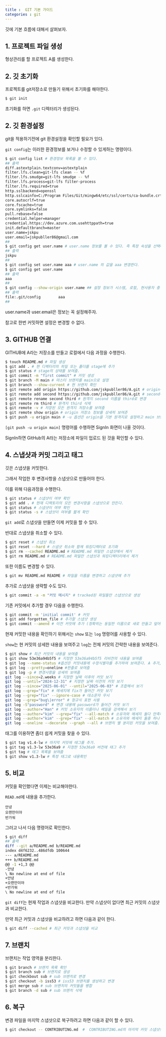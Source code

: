 ```yaml
---
title :  GIT 기본 가이드
categories : git
---
```


깃에 기본 흐름에 대해서 살펴보자.


## 1. 프로젝트 파일 생성

형상관리를 할 프로젝트 A를 생성한다.

## 2. 깃 초기화

프로젝트를 git저장소로 만들기 위해서 초기화를 해야한다.

```sh
$ git init
```

초기화를 하면 `.git` 디렉터리가 생성된다.

## 2. 깃 환경설정

git을 적용하기전에 git 환경설정을 확인할 필요가 있다.

`git config`는 이러한 환경정보를 보거나 수정할 수 있게하는 명령이다.

```sh
$ git config list # 환경정보 목록을 볼 수 있다.
## 출력
diff.astextplain.textconv=astextplain
filter.lfs.clean=git-lfs clean -- %f
filter.lfs.smudge=git-lfs smudge -- %f
filter.lfs.process=git-lfs filter-process
filter.lfs.required=true
http.sslbackend=openssl
http.sslcainfo=C:/Program Files/Git/mingw64/etc/ssl/certs/ca-bundle.crt
core.autocrlf=true
core.fscache=true
core.symlinks=false
pull.rebase=false
credential.helper=manager
credential.https://dev.azure.com.usehttppath=true
init.defaultbranch=master
user.name=jskpu
user.email=jskpubller86@gmail.com
##
$ git config get user.name # user.name 정보를 볼 수 있다. 즉 특정 속성을 선택해서 볼 수 있다.
## 출력
jskpu
##
$ git config set user.name aaa # user.name 의 값을 aaa 변경한다.
$ git config get user.name 
## 출력
aaa
##
$ git config --show-origin user.name ## 설정 정보가 시스템, 로컬, 현사용자 중 어디에 속한지 확인
## 출력
file:.git/config        aaa
##
```
user.name과 user.email은 정보는 꼭 설정해주자.

참고로 한번 커밋하면 설정은 변경할 수 없다.

## 3. GITHUB 연결

GITHUB에 A라는 저장소를 만들고 로컬에서 다음 과정을 수행한다.

```sh
$ touch README.md # 파일 생성
$ git add . # 현 디렉터리의 파일 또는 폴더를 stage에 추가
$ git status # stage의 상태를 보여줌.
$ git commit -m "first commit" # 커밋 생성
$ git branch -M main # 마스터 브랜치를 main으로 설정
$ git branch --show-current # 현 브랜치 확인
$ git remote add origin https://github.com/jskpubller86/A.git # origin이름으로 GiTHUB 저장소 주소 생성
$ git remote add second https://github.com/jskpubller86/A.git # second이름으로 GiTHUB 저장소 주소 생성
$ git remote rename second third # 원격지 second 이름을 third로 변경
$ git remote rm third # 원격지 third 삭제
$ git remote -v # 저장된 모든 원격지 저장소를 보여줌
$ git remote show origin # origin 저장소 정보를 상세히 보여준
$ git push -u origin main # -u 옵션은 origin을 기본 원격지로 설정하고 main 브랜치가 없으면 생성, 다음부터 git push로만 수행가능 
```
`[git push -u origin main]` 명령어를 수행하면 SignIn 화면이 나올 것이다.

SignIn하면 GitHub의 A라는 저장소에 파일이 업로드 된 것을 확인할 수 있다.

## 4. 스냅샷과 커밋 그리고 태그

깃은 스냅샷을 커밋한다. 

그래서 작업한 후 변경사항을 스냅샷으로 만들어야 한다.

이를 위해 다음과정을 수행한다.

```sh
$ git status # 스냅샷이 여부 확인
$ git add . # 현재 디렉토리의 모든 변경사항을 스냅샷으로 만든다.
$ git status # 스냅샷이 여부 확인
$ git status -s # 스냅샷이 여부를 짧게 확인

```

`git add`로 스냅샷을 만들면 이제 커밋을 할 수 있다.

반대로 스냅샷을 취소할 수 있다. 

```sh
$ git reset # 스냅샷 취소
$ git reset --hard # 스냅샷 취소와 함께 워킹디렉터로 초기화
$ git rm --cached README.md # README.md 파일만 스냅샷에서 제거
$ git rm README.md # README.md 파일만 스냅샷과 워킹디렉터리에서 제거
```

또한 이름도 변경할 수 있다.

```sh
$ git mv README.md README # 파일을 이름을 변경하고 스냅샷에 추가
```

추가로 스냅샷을 생략할 수도 있다.

```sh
$ git commit -a -m "커밋 메시지" # tracked된 파일들만 스냅샷으로 생성
```

기존 커밋에서 추가할 경우 다음을 수행한다.

```sh
$ git commit -m 'initial commit' # 커밋
$ git add forgotten_file # 추가할 스냅샷 생성
$ git commit --amend # 이전 커밋에 추가 (정확히는 동일한 이름으로 새로 만들고 덮어씀)
```

현재 커밋한 내용을 확인하기 위해서는 `show` 또는 `log` 명령어를 사용할 수 있다.

`show`는 현 커밋의 상세한 내용을 보여주고 `log`는 전체 커밋의 간략한 내용을 보여준다.

```sh
$ git show # 최근 커밋의 내용을 보여줌
$ git show 53e36a94b5f5 # 지정한 53e36a94b5f5 리비전의 내용을 보여줌
$ git log --name-status #옵션은 커밋내용에 수정식별자를 추가하여 보여준다. A 추가, M은 수정, D는 삭제를 의미한다.
$ git log --pretty=oneline #한줄로 보여줌
$ git log -p # 변경사항을 상세히 보여줌
git log --since=2.weeks # 지정한 날짜 이후의 커밋 보기
git log --until="2024-12-31" # 지정한 날짜 이전의 커밋 보기
git log --since="2025-06-01" --until="2025-06-03" # 조합해서 보기
git log --grep="fix" # 메세지에 fix가 들어간 커밋 보기
git log --grep="fix" --ignore-case # 대소문자 무시
git log --grep="bug\|error" # 정규식 표현 사용
git log -S"password" # 변경 내용에 password가 들어간 커밋 보기
git log --author="Han" # 커밋 소유자의 이름이나 메일을 검색해서 보기
git log --author="kim" --grep="fix" --all-match # 소유자와 메세지 둘다 만족하는 커밋 보기
git log --author="kim" --grep="fix" --all-match # 소유자와 메세지 둘중 하나 만족하는 커밋 보기 
git log --oneline --decorate --graph --all # 브랜치 별 분리된 커밋을 보여줌.
```

태그를 이용하면 좀더 쉽게 커밋을 찾을 수 있다.

```sh
$ git tag v1.4-lw # 마지막 커밋에 태그를 추가.
$ git tag v1.3-lw 53e36a9 # 지정한 53e36a9 버전에 태그 추가
$ git tag # 태그 목록을 보여줌
$ git show v1.3-lw # 특정 태그로 내용확인
```

## 5. 비교

커밋을 확인했다면 이제는 비교해야한다.

`READ.md`에 내용을 추가한다.

```
안녕
오랜만이야
반가워
```

그러고 나서 다음 명령어로 확인한다.

```sh
$ git diff
## 출력
diff --git a/README.md b/README.md
index d4f6232..486dfdb 100644
--- a/README.md
+++ b/README.md
@@ -1 +1,3 @@
-안녕
\ No newline at end of file
+안녕
+오랜만이야
+반가워
\ No newline at end of file
```

`git diff`는 현재 작업과 스냅샷을 비교한다. 만약 스냅샷이 없다면 최근 커밋의 스냅샷과 비교한다.

만약 최근 커밋과 스냅샷을 비교하려고 하면 다음과 같이 한다.
```sh
$ git diff --cached # 최근 커밋과 스냅샷을 비교
```
## 7. 브랜치 

브랜치는 작업 영역을 분리한다.
```sh
$ git branch # 브랜치 목록 확인
$ git branch sub # 브랜치로 생성
$ git checkbout sub # sub 브랜치로 변경
$ git checkout -b iss53 # iss53 브랜치를 생성하고 변경
$ git merge sub # sub 브랜치의 커밋들을 병합
$ git branch -d sub # sub 브랜치 삭제
```

## 6. 복구

변경 파일을 마지막 스냅샷으로 복구하려고 하면 다음과 같이 할 수 있다.

```sh
$ git checkout -- CONTRIBUTING.md  #  CONTRIBUTING.md의 마지막 커밋 스냅샷으로 복구
```